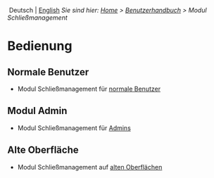 <!-- TITLE: Schließmanagement -->
<!-- SUBTITLE: Schließmanagement Überblick -->
​
Deutsch | [English](/en/modules/keys)
*Sie sind hier: [Home](/home) > [Benutzerhandbuch](/de/user-guide) > Modul Schließmanagement*
​
# Bedienung
## Normale Benutzer
* Modul Schließmanagement für [normale Benutzer](/de/modules/reservations/user)
## Modul Admin 
* Modul Schließmanagement für [Admins](/de/modules/reservations/admin)
## Alte Oberfläche
* Modul Schließmanagement auf [alten Oberflächen](/de/modules/reservations/qooxdoo)
